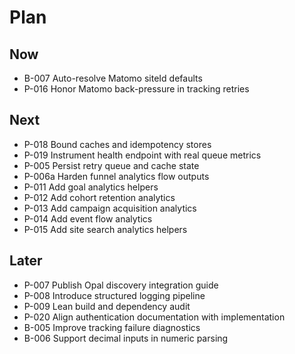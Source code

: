 # Plan

## Now
- B-007 Auto-resolve Matomo siteId defaults
- P-016 Honor Matomo back-pressure in tracking retries

## Next
- P-018 Bound caches and idempotency stores
- P-019 Instrument health endpoint with real queue metrics
- P-005 Persist retry queue and cache state
- P-006a Harden funnel analytics flow outputs
- P-011 Add goal analytics helpers
- P-012 Add cohort retention analytics
- P-013 Add campaign acquisition analytics
- P-014 Add event flow analytics
- P-015 Add site search analytics helpers

## Later
- P-007 Publish Opal discovery integration guide
- P-008 Introduce structured logging pipeline
- P-009 Lean build and dependency audit
- P-020 Align authentication documentation with implementation
- B-005 Improve tracking failure diagnostics
- B-006 Support decimal inputs in numeric parsing
